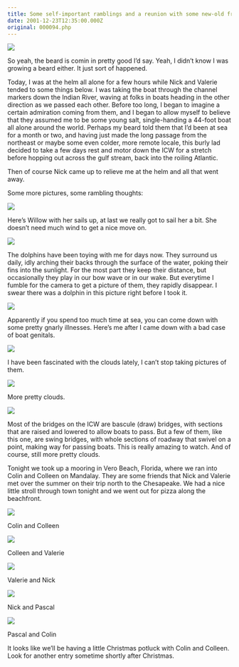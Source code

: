 ```yaml
---
title: Some self-important ramblings and a reunion with some new-old friends
date: 2001-12-23T12:35:00.000Z
original: 000094.php
---
```


<p class="polaroid" style="--deg: -2deg"><img src="./salty.jpg" /></p>

So yeah, the beard is comin in pretty good I’d say. Yeah, I didn’t know I was growing a beard either. It just sort of happened.

Today, I was at the helm all alone for a few hours while Nick and Valerie tended to some things below. I was taking the boat through the channel markers down the Indian River, waving at folks in boats heading in the other direction as we passed each other. Before too long, I began to imagine a certain admiration coming from them, and I began to allow myself to believe that they assumed me to be some young salt, single-handing a 44-foot boat all alone around the world. Perhaps my beard told them that I’d been at sea for a month or two, and having just made the long passage from the northeast or maybe some even colder, more remote locale, this burly lad decided to take a few days rest and motor down the ICW for a stretch before hopping out across the gulf stream, back into the roiling Atlantic.

Then of course Nick came up to relieve me at the helm and all that went away.



Some more pictures, some rambling thoughts:

<p class="polaroid" style="--deg: -2deg"><img src="./sailsup.jpg" /></p>

Here’s Willow with her sails up, at last we really got to sail her a bit. She doesn’t need much wind to get a nice move on.

<p class="polaroid" style="--deg: -2deg"><img src="./almostadolphin.jpg" /></p>

The dolphins have been toying with me for days now. They surround us daily, idly arching their backs through the surface of the water, poking their fins into the sunlight. For the most part they keep their distance, but occasionally they play in our bow wave or in our wake. But everytime I fumble for the camera to get a picture of them, they rapidly disappear. I swear there was a dolphin in this picture right before I took it.

<p class="polaroid" style="--deg: -2deg"><img src="./boatgenitals.jpg" /></p>

Apparently if you spend too much time at sea, you can come down with some pretty gnarly illnesses. Here’s me after I came down with a bad case of boat genitals.

<p class="polaroid" style="--deg: -2deg"><img src="./moreprettyclouds.jpg" /></p>

I have been fascinated with the clouds lately, I can’t stop taking pictures of them.

<p class="polaroid" style="--deg: -2deg"><img src="./stillmoreprettyclouds.jpg" /></p>

More pretty clouds.

<p class="polaroid" style="--deg: -2deg"><img src="./swingbridge.jpg" /></p>

Most of the bridges on the ICW are bascule (draw) bridges, with sections that are raised and lowered to allow boats to pass. But a few of them, like this one, are swing bridges, with whole sections of roadway that swivel on a point, making way for passing boats. This is really amazing to watch. And of course, still more pretty clouds.

Tonight we took up a mooring in Vero Beach, Florida, where we ran into Colin and Colleen on Mandalay. They are some friends that Nick and Valerie met over the summer on their trip north to the Chesapeake. We had a nice little stroll through town tonight and we went out for pizza along the beachfront.

<p class="polaroid" style="--deg: -2deg"><img src="./colin-colleen.jpg" /></p>
Colin and Colleen

<p class="polaroid" style="--deg: -2deg"><img src="./colleen-valerie.jpg" /></p>
Colleen and Valerie

<p class="polaroid" style="--deg: -2deg"><img src="./valerie-nick.jpg" /></p>
Valerie and Nick

<p class="polaroid" style="--deg: -2deg"><img src="./nick-pascal.jpg" /></p>
Nick and Pascal

<p class="polaroid" style="--deg: -2deg"><img src="./pascal-colin.jpg" /></p>
Pascal and Colin

It looks like we’ll be having a little Christmas potluck with Colin and Colleen. Look for another entry sometime shortly after Christmas.










